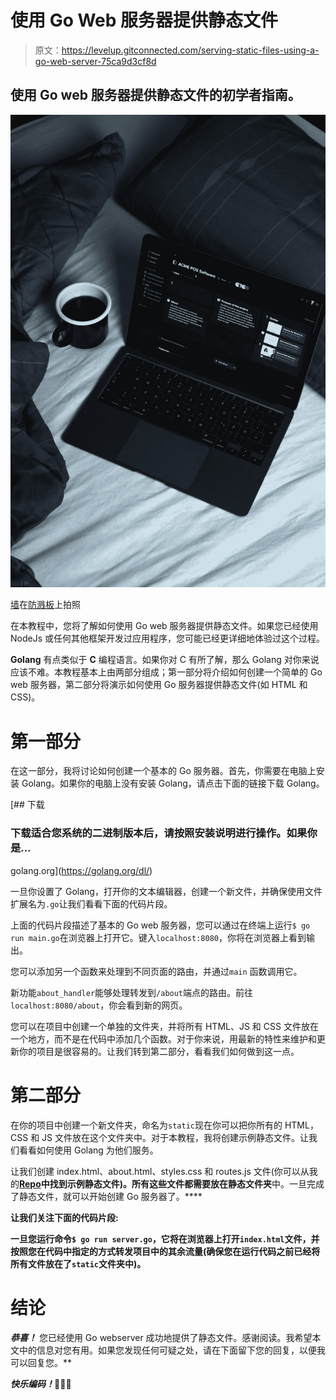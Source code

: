 # 使用 Go Web 服务器提供静态文件

> 原文：<https://levelup.gitconnected.com/serving-static-files-using-a-go-web-server-75ca9d3cf8d>

## 使用 Go web 服务器提供静态文件的初学者指南。

![](img/7ad795d18ff8258d5d2267697b126dc8.png)

[墙](https://unsplash.com/@walling?utm_source=unsplash&utm_medium=referral&utm_content=creditCopyText)在[防溅板](https://unsplash.com/s/photos/coding?utm_source=unsplash&utm_medium=referral&utm_content=creditCopyText)上拍照

在本教程中，您将了解如何使用 Go web 服务器提供静态文件。如果您已经使用 NodeJs 或任何其他框架开发过应用程序，您可能已经更详细地体验过这个过程。

**Golang** 有点类似于 **C** 编程语言。如果你对 C 有所了解，那么 Golang 对你来说应该不难。本教程基本上由两部分组成；第一部分将介绍如何创建一个简单的 Go web 服务器，第二部分将演示如何使用 Go 服务器提供静态文件(如 HTML 和 CSS)。

# 第一部分

在这一部分，我将讨论如何创建一个基本的 Go 服务器。首先，你需要在电脑上安装 Golang。如果你的电脑上没有安装 Golang，请点击下面的链接下载 Golang。

[](https://golang.org/dl/) [## 下载

### 下载适合您系统的二进制版本后，请按照安装说明进行操作。如果你是…

golang.org](https://golang.org/dl/) 

一旦你设置了 Golang，打开你的文本编辑器，创建一个新文件，并确保使用文件扩展名为`.go`让我们看看下面的代码片段。

上面的代码片段描述了基本的 Go web 服务器，您可以通过在终端上运行`$ go run main.go`在浏览器上打开它。键入`localhost:8080`，你将在浏览器上看到输出。

您可以添加另一个函数来处理到不同页面的路由，并通过`main` 函数调用它。

新功能`about_handler`能够处理转发到`/about`端点的路由。前往`localhost:8080/about`，你会看到新的网页。

您可以在项目中创建一个单独的文件夹，并将所有 HTML、JS 和 CSS 文件放在一个地方，而不是在代码中添加几个函数。对于你来说，用最新的特性来维护和更新你的项目是很容易的。让我们转到第二部分，看看我们如何做到这一点。

# 第二部分

在你的项目中创建一个新文件夹，命名为`static`现在你可以把你所有的 HTML，CSS 和 JS 文件放在这个文件夹中。对于本教程，我将创建示例静态文件。让我们看看如何使用 Golang 为他们服务。

让我们创建 index.html、about.html、styles.css 和 routes.js 文件(你可以从我的[**Repo**](https://github.com/randiltennakoon/golang-web-server/tree/main/static)**中找到示例静态文件)。所有这些文件都需要放在静态文件夹**中。一旦完成了静态文件，就可以开始创建 Go 服务器了。****

**让我们关注下面的代码片段:**

**一旦您运行命令`$ go run server.go`，它将在浏览器上打开`index.html`文件，并按照您在代码中指定的方式转发项目中的其余流量(确保您在运行代码之前已经将所有文件放在了`static`文件夹中)。**

# **结论**

****恭喜*！*** 您已经使用 Go webserver 成功地提供了静态文件。感谢阅读。我希望本文中的信息对您有用。如果您发现任何可疑之处，请在下面留下您的回复，以便我可以回复您。**

***快乐编码！*👨🏻‍💻**